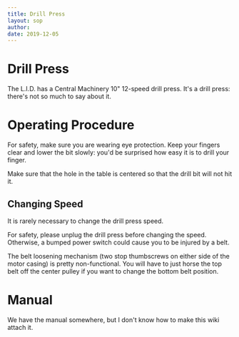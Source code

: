 ```yaml
---
title: Drill Press
layout: sop
author:
date: 2019-12-05
---
```


# Drill Press

The L.I.D. has a Central Machinery 10" 12-speed drill
press. It's a drill press: there's not so much to say
about it.

# Operating Procedure

For safety, make sure you are wearing eye protection. Keep
your fingers clear and lower the bit slowly: you'd be
surprised how easy it is to drill your finger.

Make sure that the hole in the table is centered so that the
drill bit will not hit it.

## Changing Speed

It is rarely necessary to change the drill press speed.

For safety, please unplug the drill press before changing
the speed. Otherwise, a bumped power switch could cause you
to be injured by a belt.

The belt loosening mechanism (two stop thumbscrews on either
side of the motor casing) is pretty non-functional. You will
have to just horse the top belt off the center pulley if you
want to change the bottom belt position.

# Manual

We have the manual somewhere, but I don't know how to make this wiki attach it.
